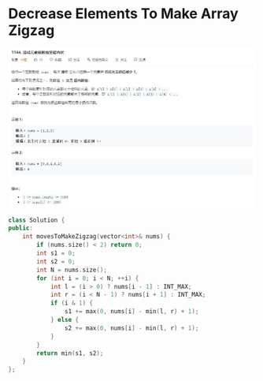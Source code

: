 # Decrease Elements To Make Array Zigzag
![](https://github.com/DominoWantToStudy/Leetcode-Note/blob/master/Note%20File/Image%20file/1144.%20%E9%80%92%E5%87%8F%E5%85%83%E7%B4%A0%E4%BD%BF%E6%95%B0%E7%BB%84%E5%91%88%E9%94%AF%E9%BD%BF%E7%8A%B6.JPG)
```cpp
class Solution {
public:
    int movesToMakeZigzag(vector<int>& nums) {
        if (nums.size() < 2) return 0;
        int s1 = 0;
        int s2 = 0;
        int N = nums.size();
        for (int i = 0; i < N; ++i) {
            int l = (i > 0) ? nums[i - 1] : INT_MAX;
            int r = (i < N - 1) ? nums[i + 1] : INT_MAX;
            if (i & 1) {
                s1 += max(0, nums[i] - min(l, r) + 1);
            } else {
                s2 += max(0, nums[i] - min(l, r) + 1);
            }
        }
        return min(s1, s2);
    }
};
```
